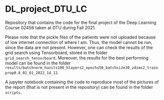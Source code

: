 # DL_project_DTU_LC

Repository that contains the code for the final project of the Deep Learning Course 02456 taken at DTU during Fall 2021.

Please note that the pickle files of the patients were not uploaded because of low internet connection of where I am. Thus, the model cannot be run, since the data are not present. However, one can check the results of the grid search using Tensorboard, stored in the folder `grid_search_tensorboard`. Moreover, the results for the best performing model can be found in the folder `results/batchnorm_hunits100_hlayers2_epochs50_batchsize30_zdims2_trainprop0.8_02_01_2022_14_12`.

A jupyter notebook containing the code to reproduce most of the pictures of the report (that is not present in the repository) can be found in the folder `scripts`.
